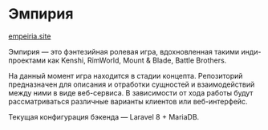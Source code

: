 # Эмпирия

[empeiria.site](https://empeiria.site)

Эмпирия — это фэнтезийная ролевая игра, вдохновленная такими инди-проектами как Kenshi, RimWorld, Mount & Blade, Battle Brothers.

На данный момент игра находится в стадии концепта. Репозиторий предназначен для описания и отработки сущностей и взаимодействий между ними в виде веб-сервиса. В зависимости от хода работы будут рассматриваться различные варианты клиентов или веб-интерфейс.

Текущая конфигурация бэкенда — Laravel 8 + MariaDB.

